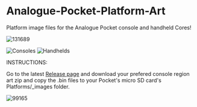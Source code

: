 # Analogue-Pocket-Platform-Art

Platform image files for the Analogue Pocket console and handheld Cores!

![131689](https://user-images.githubusercontent.com/123542883/222607670-7210c82e-fa3e-460f-a8e0-ef81bb5c7ec5.gif)

![Consoles](https://user-images.githubusercontent.com/123542883/226643816-e6c48d51-965b-4381-baf8-31230bb3419c.png)
![Handhelds](https://user-images.githubusercontent.com/123542883/226643835-f0b22484-021c-4f8c-ab22-47afaceda122.png)





INSTRUCTIONS:

Go to the latest [Release page](https://github.com/Shissa43/Analogue-Pocket-Platform-Art/releases/tag/v0.1.4) and download your prefered console region art zip and copy the .bin files to your Pocket's micro SD card's Platforms/_images folder.

![99165](https://user-images.githubusercontent.com/123542883/222607932-414202ec-5a4d-444e-8fb3-b7d1d9ac738c.gif)
